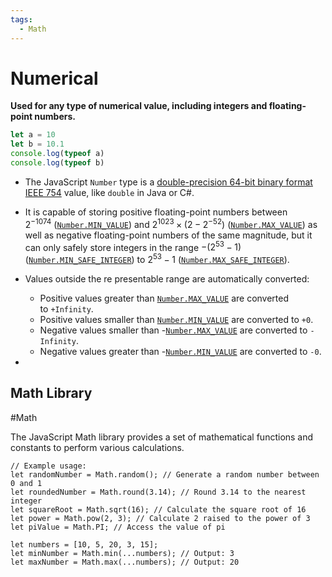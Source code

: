 ```yaml
---
tags:
  - Math
---
```


# Numerical

**Used for any type of numerical value, including integers and floating-point numbers.**

```js
let a = 10
let b = 10.1
console.log(typeof a)
console.log(typeof b)
```

- The JavaScript `Number` type is a [double-precision 64-bit binary format IEEE 754](https://en.wikipedia.org/wiki/Double_precision_floating-point_format) value, like `double` in Java or C#.

- It is capable of storing positive floating-point numbers between $2^{-1074}$ ([`Number.MIN_VALUE`](https://developer.mozilla.org/en-US/docs/Web/JavaScript/Reference/Global_Objects/Number/MIN_VALUE)) and $2^{1023} × (2 - 2^{-52})$ ([`Number.MAX_VALUE`](https://developer.mozilla.org/en-US/docs/Web/JavaScript/Reference/Global_Objects/Number/MAX_VALUE)) as well as negative floating-point numbers of the same magnitude, but it can only safely store integers in the range $-(2^{53} − 1)$ ([`Number.MIN_SAFE_INTEGER`](https://developer.mozilla.org/en-US/docs/Web/JavaScript/Reference/Global_Objects/Number/MIN_SAFE_INTEGER)) to $2^{53} − 1$ ([`Number.MAX_SAFE_INTEGER`](https://developer.mozilla.org/en-US/docs/Web/JavaScript/Reference/Global_Objects/Number/MAX_SAFE_INTEGER)).

- Values outside the re presentable range are automatically converted:
	- Positive values greater than [`Number.MAX_VALUE`](https://developer.mozilla.org/en-US/docs/Web/JavaScript/Reference/Global_Objects/Number/MAX_VALUE) are converted to `+Infinity`.
	- Positive values smaller than [`Number.MIN_VALUE`](https://developer.mozilla.org/en-US/docs/Web/JavaScript/Reference/Global_Objects/Number/MIN_VALUE) are converted to `+0`.
	- Negative values smaller than -[`Number.MAX_VALUE`](https://developer.mozilla.org/en-US/docs/Web/JavaScript/Reference/Global_Objects/Number/MAX_VALUE) are converted to `-Infinity`.
	- Negative values greater than -[`Number.MIN_VALUE`](https://developer.mozilla.org/en-US/docs/Web/JavaScript/Reference/Global_Objects/Number/MIN_VALUE) are converted to `-0`.

- 


## Math Library
#Math

The JavaScript Math library provides a set of mathematical functions and constants to perform various calculations.

```JS
// Example usage:
let randomNumber = Math.random(); // Generate a random number between 0 and 1
let roundedNumber = Math.round(3.14); // Round 3.14 to the nearest integer
let squareRoot = Math.sqrt(16); // Calculate the square root of 16
let power = Math.pow(2, 3); // Calculate 2 raised to the power of 3
let piValue = Math.PI; // Access the value of pi

let numbers = [10, 5, 20, 3, 15]; 
let minNumber = Math.min(...numbers); // Output: 3 
let maxNumber = Math.max(...numbers); // Output: 20
```

